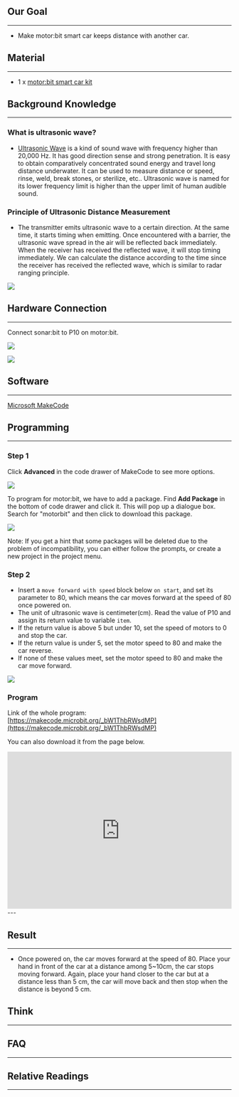 ## Our Goal
---
- Make motor:bit smart car keeps distance with another car. 


## Material
---
- 1 x [motor:bit smart car kit](https://www.elecfreaks.com/estore/motor-bit-acrylic-smart-car-kit-with-micro-bit-board.html)


## Background Knowledge
---
### What is ultrasonic wave?
- [Ultrasonic Wave](https://zh.wikipedia.org/wiki/%E8%B6%85%E8%81%B2%E6%B3%A2) is a kind of sound wave with frequency higher than 20,000 Hz. It has good direction sense and strong penetration. It is easy to obtain comparatively concentrated sound energy and travel long distance underwater. It can be used to measure distance or speed, rinse, weld, break stones, or sterilize, etc.. Ultrasonic wave is named for its lower frequency limit is higher than the upper limit of human audible sound. 

### Principle of Ultrasonic Distance Measurement

- The transmitter emits ultrasonic wave to a certain direction. At the same time, it starts timing when emitting. Once encountered with a barrier, the ultrasonic wave spread in the air will be reflected back immediately. When the receiver has received the reflected wave, it will stop timing immediately. We can calculate the distance according to the time since the receiver has received the reflected wave, which is similar to radar ranging principle.

![](https://i.imgur.com/8K6u2ce.jpg)


## Hardware Connection
---

Connect sonar:bit to P10 on motor:bit.

![](https://i.imgur.com/t4vFZ0y.jpg)

![](https://i.imgur.com/kzPngGo.jpg)


## Software
---
[Microsoft MakeCode](https://makecode.microbit.org/#)


## Programming
---
### Step 1

Click **Advanced** in the code drawer of MakeCode to see more options. 

![](https://i.imgur.com/LjMR5IU.png)

To program for motor:bit, we have to add a package. Find **Add Package** in the bottom of code drawer and click it. This will pop up a dialogue box. Search for "motorbit" and then click to download this package.

![](https://i.imgur.com/XDlSfIS.png)

Note: If you get a hint that some packages will be deleted due to the problem of incompatibility, you can either follow the prompts, or create a new project in the project menu.

### Step 2

- Insert a `move forward with speed` block below `on start`, and set its parameter to 80, which means the car moves forward at the speed of 80 once powered on. 
- The unit of ultrasonic wave is centimeter(cm). Read the value of P10 and assign its return value to variable `item`.
- If the return value is above 5 but under 10, set the speed of motors to 0 and stop the car.
- If the return value is under 5, set the motor speed to 80 and make the car reverse. 
- If none of these values meet, set the motor speed to 80 and make the car move forward. 

![](https://i.imgur.com/gcR99Lj.png)

### Program

Link of the whole program: [https://makecode.microbit.org/_bW1ThbRWsdMP](https://makecode.microbit.org/_bW1ThbRWsdMP)

You can also download it from the page below.

<div style="position:relative;height:0;padding-bottom:70%;overflow:hidden;"><iframe style="position:absolute;top:0;left:0;width:100%;height:100%;" src="https://makecode.microbit.org/#pub:_bW1ThbRWsdMP" frameborder="0" sandbox="allow-popups allow-forms allow-scripts allow-same-origin"></iframe></div>  
---


## Result
---
- Once powered on, the car moves forward at the speed of 80. Place your hand in front of the car at a distance among 5~10cm, the car stops moving forward. Again, place your hand closer to the car but at a distance less than 5 cm, the car will move back and then stop when the distance is beyond 5 cm. 


## Think 
---


## FAQ
---


## Relative Readings
---

